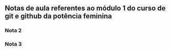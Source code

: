 ## Notas de aula referentes ao módulo 1 do curso de git e github da potência feminina

### Nota 2

### Nota 3